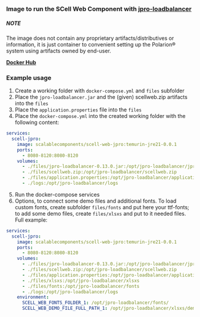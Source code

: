 ### Image to run the SCell Web Component with [jpro-loadbalancer](https://www.jpro.one)

##### NOTE
The image does not contain any proprietary artifacts/distributives or information, it is just container to convenient setting up the Polarion® system using artifacts owned by end-user.

**[Docker Hub](https://hub.docker.com/r/scalablecomponents/scell-web-jpro)**

### Example usage

1. Create a working folder with `docker-compose.yml` and `files` subfolder
2. Place the `jpro-loadbalancer.jar` and the (given) scellweb.zip artifacts into the `files`
3. Place the `application.properties` file into the `files`
4. Place the `docker-compose.yml` into the created working folder with the following content:
```yml
services:
  scell-jpro:
    image: scalablecomponents/scell-web-jpro:temurin-jre21-0.0.1
    ports:
      - 8080-8120:8080-8120
    volumes:
      - ./files/jpro-loadbalancer-0.13.0.jar:/opt/jpro-loadbalancer/jpro-loadbalancer.jar
      - ./files/scellweb.zip:/opt/jpro-loadbalancer/scellweb.zip
      - ./files/application.properties:/opt/jpro-loadbalancer/application.properties
      - ./logs:/opt/jpro-loadbalancer/logs
```
5. Run the docker-compose services
6. Options, to connect some demo files and additional fonts. To load custom fonts, create subfolder `files/fonts` and put here your ttf-fonts; to add some demo files, create `files/xlsxs` and put to it needed files. Full example:
```yml
services:
  scell-jpro:
    image: scalablecomponents/scell-web-jpro:temurin-jre21-0.0.1
    ports:
      - 8080-8120:8080-8120
    volumes:
      - ./files/jpro-loadbalancer-0.13.0.jar:/opt/jpro-loadbalancer/jpro-loadbalancer.jar
      - ./files/scellweb.zip:/opt/jpro-loadbalancer/scellweb.zip
      - ./files/application.properties:/opt/jpro-loadbalancer/application.properties
      - ./files/xlsxs:/opt/jpro-loadbalancer/xlsxs
      - ./files/fonts:/opt/jpro-loadbalancer/fonts
      - ./logs:/opt/jpro-loadbalancer/logs
    environment:
      SCELL_WEB_FONTS_FOLDER_1: /opt/jpro-loadbalancer/fonts/
      SCELL_WEB_DEMO_FILE_FULL_PATH_1: /opt/jpro-loadbalancer/xlsxs/demo.xlsx
